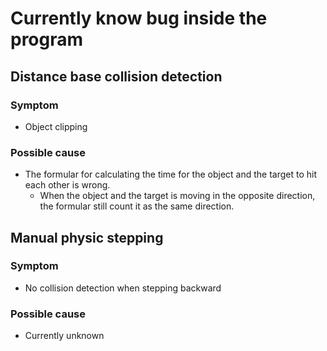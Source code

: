 # Currently know bug inside the program

## Distance base collision detection
### Symptom
- Object clipping
### Possible cause
- The formular for calculating the time for the object and the target to hit each other is wrong.
    - When the object and the target is moving in the opposite direction, the formular still count it as the same direction.

## Manual physic stepping
### Symptom
- No collision detection when stepping backward
### Possible cause
- Currently unknown